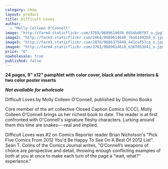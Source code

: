 ```yaml
---
category: shop
layout: product
title: Difficult Loves
author: 
  - "Molly Colleen O'Connell"
image: "http://farm4.staticflickr.com/3769/9689614658_0854bd0f87_o.jpg"
image2: "http://farm3.staticflickr.com/2864/9689614646_7ba61492b9_o.jpg"
image3: "http://farm3.staticflickr.com/2876/9686375849_441caf57ca_o.jpg"
image4: "http://farm4.staticflickr.com/3761/9689614618_636f053d41_o.jpg"
price: "6"
nowholesale: true
published: false
---
```


__24 pages, 9" x12" pamphlet with color cover, black and white interiors & two color poster inserts__

_**Not available for wholesale**_

Difficult Loves by Molly Colleen O'Connell, published by Domino Books

Core member of the art collective Closed Caption Comics (CCC), Molly Colleen O'Connell brings us her richest book to date. The reader is at first confronted with O'Connell's signature fleshy characters. Lurking around them this time are snakes---real and implied.

Difficult Loves was #2 on Comics Reporter reader Brian Nicholson's "Pick Five Comics From 2012 You'd Be Happy To See On A Best Of 2012 List". Sean T. Colins of the Comics Journal writes, "O’Connell’s weapons of choice are perspective and detail, throwing enough conflicting examples of both at you at once to make each turn of the page a “wait, what?” experience."